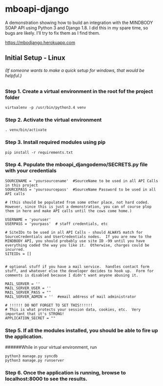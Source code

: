 # mboapi-django
A demonstration showing how to build an integration with the MINDBODY SOAP API using Python 3 and Django 1.8.  I did this in my spare time, so bugs are likely.  I'll try to fix them as I find them.

https://mbodjango.herokuapp.com


## Initial Setup - Linux 
###### (If someone wants to make a quick setup for windows, that would be helpful.)


### Step 1. Create a virtual environment in the root fof the project folder

```
virtualenv -p /usr/bin/python3.4 venv
```

### Step 2. Activate the virtual environment

```
. venv/bin/activate
```

### Step 3. Install required modules using pip

```
pip install -r requirements.txt
```

### Step 4. Populate the mboapi_djangodemo/SECRETS.py file with your credentials

```
SOURCENAME = 'yoursourcename'  #SourceName to be used in all API Calls in this project
SOURCEPASS = 'yoursourcepass'  #SourceName Password to be used in all API calls

# (this should be populated from some other place, not hard coded.  However, since this is just a demonstration, you can of course plop them in here and make API calls until the cows come home.)

USERNAME = 'youruser'  
USERPASS = 'yourpass'  # staff credentials, etc

# SiteIDs to be used in all API Calls - should ALWAYS match for SourceCredentials and UserCredentials nodes.  If you are new to the MINDBODY API, you should probably use site ID -99 until you have everything coded the way you like it.  Otherwise, charges could be incurred.
SITEIDs = []


# optional stuff if you have a mail service.  handles contact form stuff, and whatever else the developer decides to hook up.  Form for comments is disabled because I didn't want anyone abusing it.

MAIL_SERVER = ''
MAIL_SERVER_USER = ''
MAIL_SERVER_PASS = ""
MAIL_SERVER_ADMIN = ''  #email address of mail administrator

# !!!!!! DO NOT FORGET TO SET THIS!!!!!!  
# This is what protects your session data, cookies, etc.  Very important that it's STRONG!
APPLICATION_SECRET = ""
```

### Step 5. If all the modules installed, you should be able to fire up the application.  

######While in your virtual environment, run
```
python3 manage.py syncdb
python3 manage.py runserver
```

### Step 6. Once the application is running, browse to localhost:8000 to see the results.
